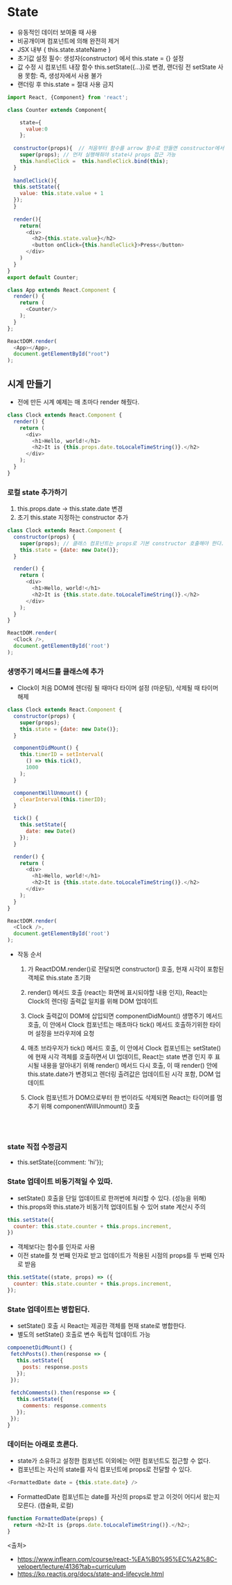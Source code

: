 # State
 - 유동적인 데이터 보여줄 때 사용
 - 비공개이며 컴포넌트에 의해 완전히 제거
 - JSX 내부 { this.state.stateName }
 - 초기값 설정 필수: 생성자(constructor) 에서 this.state = {} 설정
 - 값 수정 시 컴포넌트 내장 함수 this.setState({...})로 변경, 랜더링 전 setState 사용 못함: 즉, 생성자에서 사용 불가
 - 랜더링 후 this.state = 절대 사용 금지

```javascript
import React, {Component} from 'react';

class Counter extends Component{

    state={
      value:0
    };
    
  constructor(props){  // 처음부터 함수를 arrow 함수로 만들면 constructor에서 바인드 해줄 필요없음
    super(props); // 먼저 실행해줘야 state나 props 접근 가능
    this.handleClick =  this.handleClick.bind(this);
  }
  
  handleClick(){
  this.setState({
    value: this.state.value + 1
  });
  }
  
  render(){
    return(
      <div>
        <h2>{this.state.value}</h2>
        <button onClick={this.handleClick}>Press</button>
      </div>
    )
  }
}
export default Counter;

class App extends React.Component {
  render() {
    return (
      <Counter/>
    );
  }
};

ReactDOM.render(
  <App></App>,
  document.getElementById("root")
);
```

## 시계 만들기
- 전에 만든 시계 예제는 매 초마다 render 해줬다.
```javascript
class Clock extends React.Component {
  render() {
    return (
      <div>
        <h1>Hello, world!</h1>
        <h2>It is {this.props.date.toLocaleTimeString()}.</h2>
      </div>
    );
  }
}
```

### 로컬 state 추가하기
1. this.props.date -> this.state.date 변경
2. 초기 this.state 지정하는 constructor 추가
```javascript
class Clock extends React.Component {
  constructor(props) {
    super(props); // 클래스 컴포넌트는 props로 기본 constructor 호출해야 한다.
    this.state = {date: new Date()};
  }

  render() {
    return (
      <div>
        <h1>Hello, world!</h1>
        <h2>It is {this.state.date.toLocaleTimeString()}.</h2>
      </div>
    );
  }
}

ReactDOM.render(
  <Clock />,
  document.getElementById('root')
);
```

### 생명주기 메서드를 클래스에 추가
- Clock이 처음 DOM에 렌더링 될 때마다 타이머 설정 (마운팅), 삭제될 때 타이머 해제
```javascript
class Clock extends React.Component {
  constructor(props) {
    super(props);
    this.state = {date: new Date()};
  }

  componentDidMount() {
    this.timerID = setInterval(
      () => this.tick(),
      1000
    );
  }

  componentWillUnmount() {
    clearInterval(this.timerID);
  }

  tick() {
    this.setState({
      date: new Date()
    });
  }

  render() {
    return (
      <div>
        <h1>Hello, world!</h1>
        <h2>It is {this.state.date.toLocaleTimeString()}.</h2>
      </div>
    );
  }
}

ReactDOM.render(
  <Clock />,
  document.getElementById('root')
);
```
- 작동 순서
  1. <Clock />가 ReactDOM.render()로 전달되면 constructor() 호출, 
     현재 시각이 포함된 객체로 this.state 초기화
     
  2. render() 메서드 호출 (react는 화면에 표시되야할 내용 인지), 
     React는 Clock의 렌더링 출력값 일치를 위해 DOM 업데이트
     
  3. Clock 출력값이 DOM에 삽입되면 componentDidMount() 생명주기 메서드 호출, 
     이 안에서 Clock 컴포넌트는 매초마다 tick() 메서드 호출하기위한 타이머 설정을 브라우저에 요청
     
  4. 매초 브라우저가 tick() 메서드 호출,
     이 안에서 Clock 컴포넌트는 setState()에 현재 시각 객체를 호출하면서 UI 업데이트, 
     React는 state 변경 인지 후 표시될 내용을 알아내기 위해 render() 메서드 다시 호출, 
     이 때 render() 안에 this.state.date가 변경되고 렌더링 출려값은 업데이트된 시각 포함, DOM 업데이트
     
  5. Clock 컴포넌트가 DOM으로부터 한 번이라도 삭제되면 React는 타이머를 멈추기 위해 componentWillUnmount() 호출
  
  <br><br>

### state 직접 수정금지
 - this.setState({comment: 'hi'});
 
### State 업데이트 비동기적일 수 있따.
- setState() 호출을 단일 업데이트로 한꺼번에 처리할 수 있다. (성능을 위해)
- this.props와 this.state가 비동기적 업데이트될 수 있어 state 계산시 주의
```javascript
this.setState({
  counter: this.state.counter + this.props.increment,
})
```
- 객체보다는 함수를 인자로 사용
- 이전 state를 첫 번째 인자로 받고 업데이트가 적용된 시점의 props를 두 번째 인자로 받음
```javascript
this.setState((state, props) => ({
  counter: this.state.counter + this.props.increment,
});
```

### State 업데이트는 병합된다.
- setState() 호출 시 React는 제공한 객체를 현재 state로 병합한다.
- 별도의 setState() 호출로 변수 독립적 업데이트 가능
```javascript
compoenetDidMount() {
 fetchPosts().then(response => {
   this.setState({
     posts: response.posts
   });
 });
 
 fetchComments().then(response => {
   this.setState({
     comments: response.comments
   });
 });
}
```

### 데이터는 아래로 흐른다.
- state가 소유하고 설정한 컴포넌트 이외에는 어떤 컴포넌트도 접근할 수 없다.
- 컴포넌트는 자신의 state를 자식 컴포넌트에 props로 전달할 수 있다.
```javascript
<FormattedDate date = {this.state.date} />
```
- FormattedDate 컴포넌트는 date를 자신의 props로 받고 이것이 어디서 왔는지 모른다. (캡슐화, 로컬)
```javascript
function FormattedDate(props) {
  return <h2>It is {props.date.toLocaleTimeString()}.</h2>;
}
```


<출처>
- https://www.inflearn.com/course/react-%EA%B0%95%EC%A2%8C-velopert/lecture/4136?tab=curriculum
- https://ko.reactjs.org/docs/state-and-lifecycle.html
